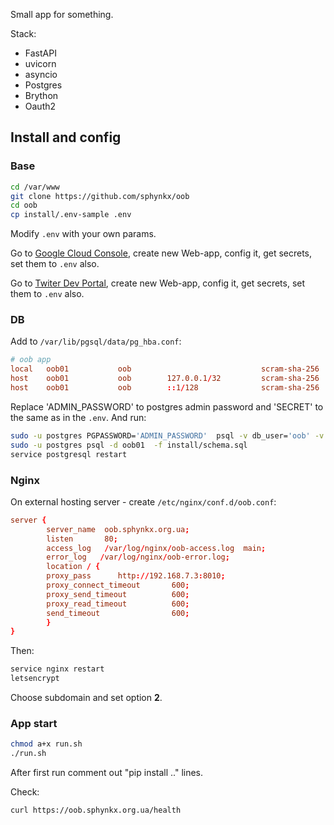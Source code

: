 Small app for something.

Stack:
* FastAPI
* uvicorn
* asyncio
* Postgres
* Brython
* Oauth2


## Install and config

### Base

```bash
cd /var/www
git clone https://github.com/sphynkx/oob
cd oob
cp install/.env-sample .env
```
Modify `.env` with your own params.

Go to [Google Cloud Console](https://console.cloud.google.com/), create new Web-app, config it, get secrets, set them to `.env` also.

Go to [Twiter Dev Portal](https://developer.x.com/en/portal/petition/essential/basic-info), create new Web-app, config it, get secrets, set them to `.env` also.


### DB

Add to `/var/lib/pgsql/data/pg_hba.conf`:
```conf
# oob app
local   oob01           oob                             scram-sha-256
host    oob01           oob        127.0.0.1/32         scram-sha-256
host    oob01           oob        ::1/128              scram-sha-256
```
Replace 'ADMIN_PASSWORD' to postgres admin password and 'SECRET' to the same as in the `.env`. And run:
```bash
sudo -u postgres PGPASSWORD='ADMIN_PASSWORD'  psql -v db_user='oob' -v db_name='oob01' -v db_pass='SECRET' -f install/prep.sql
sudo -u postgres psql -d oob01  -f install/schema.sql
service postgresql restart
```


### Nginx

On external hosting server - create `/etc/nginx/conf.d/oob.conf`:
```conf
server {
        server_name  oob.sphynkx.org.ua;
        listen       80;
        access_log   /var/log/nginx/oob-access.log  main;
        error_log   /var/log/nginx/oob-error.log;
        location / {
        proxy_pass      http://192.168.7.3:8010;
        proxy_connect_timeout       600;
        proxy_send_timeout          600;
        proxy_read_timeout          600;
        send_timeout                600;
        }
}
```
Then:
```bash
service nginx restart
letsencrypt
```
Choose subdomain and set option __2__. 


### App start

```bash
chmod a+x run.sh
./run.sh
```
After first run comment out "pip install .." lines.

Check:
```bash
curl https://oob.sphynkx.org.ua/health
```

